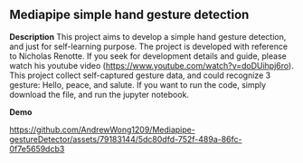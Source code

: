 ## Mediapipe simple hand gesture detection

**Description**
This project aims to develop a simple hand gesture detection, and just for self-learning purpose.
The project is developed with reference to Nicholas Renotte. If you seek for development details and guide, please watch his youtube video (https://www.youtube.com/watch?v=doDUihpj6ro).
This project collect self-captured gesture data, and could recognize 3 gesture: Hello, peace, and salute.
If you want to run the code, simply download the file, and run the jupyter notebook. 

**Demo**

https://github.com/AndrewWong1209/Mediapipe-gestureDetector/assets/79183144/5dc80dfd-752f-489a-86fc-0f7e5659dcb3

